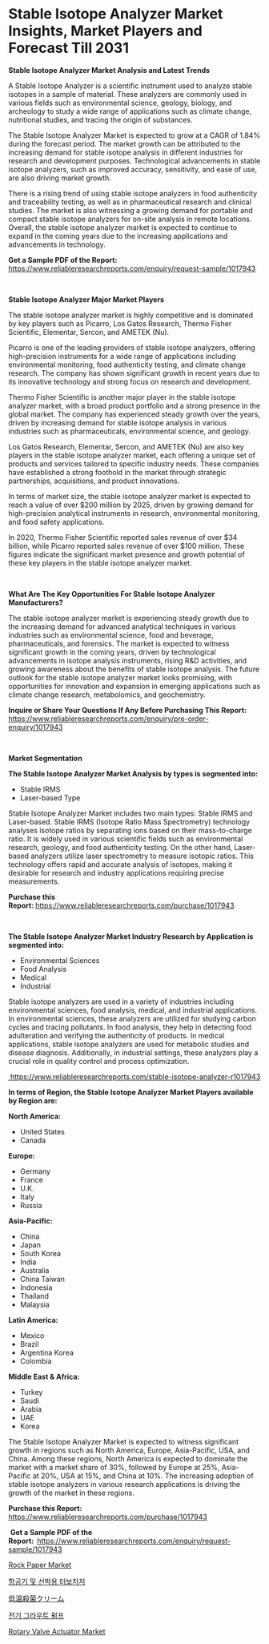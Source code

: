 <p><h1>Stable Isotope Analyzer Market Insights, Market Players and Forecast Till 2031</h1></p><p><strong>Stable Isotope Analyzer Market Analysis and Latest Trends</strong></p>
<p><p>A Stable Isotope Analyzer is a scientific instrument used to analyze stable isotopes in a sample of material. These analyzers are commonly used in various fields such as environmental science, geology, biology, and archeology to study a wide range of applications such as climate change, nutritional studies, and tracing the origin of substances.</p><p>The Stable Isotope Analyzer Market is expected to grow at a CAGR of 1.84% during the forecast period. The market growth can be attributed to the increasing demand for stable isotope analysis in different industries for research and development purposes. Technological advancements in stable isotope analyzers, such as improved accuracy, sensitivity, and ease of use, are also driving market growth.</p><p>There is a rising trend of using stable isotope analyzers in food authenticity and traceability testing, as well as in pharmaceutical research and clinical studies. The market is also witnessing a growing demand for portable and compact stable isotope analyzers for on-site analysis in remote locations. Overall, the stable isotope analyzer market is expected to continue to expand in the coming years due to the increasing applications and advancements in technology.</p></p>
<p><strong>Get a Sample PDF of the Report:&nbsp;</strong> <a href="https://www.reliableresearchreports.com/enquiry/request-sample/1017943">https://www.reliableresearchreports.com/enquiry/request-sample/1017943</a></p>
<p>&nbsp;</p>
<p><strong>Stable Isotope Analyzer Major Market Players</strong></p>
<p><p>The stable isotope analyzer market is highly competitive and is dominated by key players such as Picarro, Los Gatos Research, Thermo Fisher Scientific, Elementar, Sercon, and AMETEK (Nu). </p><p>Picarro is one of the leading providers of stable isotope analyzers, offering high-precision instruments for a wide range of applications including environmental monitoring, food authenticity testing, and climate change research. The company has shown significant growth in recent years due to its innovative technology and strong focus on research and development.</p><p>Thermo Fisher Scientific is another major player in the stable isotope analyzer market, with a broad product portfolio and a strong presence in the global market. The company has experienced steady growth over the years, driven by increasing demand for stable isotope analysis in various industries such as pharmaceuticals, environmental science, and geology.</p><p>Los Gatos Research, Elementar, Sercon, and AMETEK (Nu) are also key players in the stable isotope analyzer market, each offering a unique set of products and services tailored to specific industry needs. These companies have established a strong foothold in the market through strategic partnerships, acquisitions, and product innovations.</p><p>In terms of market size, the stable isotope analyzer market is expected to reach a value of over $200 million by 2025, driven by growing demand for high-precision analytical instruments in research, environmental monitoring, and food safety applications. </p><p>In 2020, Thermo Fisher Scientific reported sales revenue of over $34 billion, while Picarro reported sales revenue of over $100 million. These figures indicate the significant market presence and growth potential of these key players in the stable isotope analyzer market.</p></p>
<p>&nbsp;</p>
<p><strong>What Are The Key Opportunities For Stable Isotope Analyzer Manufacturers?</strong></p>
<p><p>The stable isotope analyzer market is experiencing steady growth due to the increasing demand for advanced analytical techniques in various industries such as environmental science, food and beverage, pharmaceuticals, and forensics. The market is expected to witness significant growth in the coming years, driven by technological advancements in isotope analysis instruments, rising R&D activities, and growing awareness about the benefits of stable isotope analysis. The future outlook for the stable isotope analyzer market looks promising, with opportunities for innovation and expansion in emerging applications such as climate change research, metabolomics, and geochemistry.</p></p>
<p><strong>Inquire or Share Your Questions If Any Before Purchasing This Report:</strong> <a href="https://www.reliableresearchreports.com/enquiry/pre-order-enquiry/1017943">https://www.reliableresearchreports.com/enquiry/pre-order-enquiry/1017943</a></p>
<p>&nbsp;</p>
<p><strong>Market Segmentation</strong></p>
<p><strong>The Stable Isotope Analyzer Market Analysis by types is segmented into:</strong></p>
<p><ul><li>Stable IRMS</li><li>Laser-based Type</li></ul></p>
<p><p>Stable Isotope Analyzer Market includes two main types: Stable IRMS and Laser-based. Stable IRMS (Isotope Ratio Mass Spectrometry) technology analyses isotope ratios by separating ions based on their mass-to-charge ratio. It is widely used in various scientific fields such as environmental research, geology, and food authenticity testing. On the other hand, Laser-based analyzers utilize laser spectrometry to measure isotopic ratios. This technology offers rapid and accurate analysis of isotopes, making it desirable for research and industry applications requiring precise measurements.</p></p>
<p><strong>Purchase this Report:&nbsp;</strong><a href="https://www.reliableresearchreports.com/purchase/1017943">https://www.reliableresearchreports.com/purchase/1017943</a></p>
<p>&nbsp;</p>
<p><strong>The Stable Isotope Analyzer Market Industry Research by Application is segmented into:</strong></p>
<p><ul><li>Environmental Sciences</li><li>Food Analysis</li><li>Medical</li><li>Industrial</li></ul></p>
<p><p>Stable isotope analyzers are used in a variety of industries including environmental sciences, food analysis, medical, and industrial applications. In environmental sciences, these analyzers are utilized for studying carbon cycles and tracing pollutants. In food analysis, they help in detecting food adulteration and verifying the authenticity of products. In medical applications, stable isotope analyzers are used for metabolic studies and disease diagnosis. Additionally, in industrial settings, these analyzers play a crucial role in quality control and process optimization.</p></p>
<p><a href="https://www.reliableresearchreports.com/stable-isotope-analyzer-r1017943">&nbsp;https://www.reliableresearchreports.com/stable-isotope-analyzer-r1017943</a></p>
<p><strong>In terms of Region, the Stable Isotope Analyzer Market Players available by Region are:</strong></p>
<p>
    <p> <strong> North America: </strong>
        <ul>
            <li>United States</li>
            <li>Canada</li>
        </ul>
        </p> 
    <p> <strong> Europe: </strong>
        <ul>
            <li>Germany</li>
            <li>France</li>
            <li>U.K.</li>
            <li>Italy</li>
            <li>Russia</li>
        </ul>
        </p> 
    <p> <strong> Asia-Pacific: </strong>
        <ul>
            <li>China</li>
            <li>Japan</li>
            <li>South Korea</li>
            <li>India</li>
            <li>Australia</li>
            <li>China Taiwan</li>
            <li>Indonesia</li>
            <li>Thailand</li>
            <li>Malaysia</li>
        </ul>
        </p> 
    <p> <strong> Latin America: </strong>
        <ul>
            <li>Mexico</li>
            <li>Brazil</li>
            <li>Argentina Korea</li>
            <li>Colombia</li>
        </ul>
        </p> 
    <p> <strong> Middle East & Africa: </strong>
        <ul>
            <li>Turkey</li>
            <li>Saudi</li>
            <li>Arabia</li>
            <li>UAE</li>
            <li>Korea</li>
        </ul>
    </p>
    </p>
<p><p>The Stable Isotope Analyzer Market is expected to witness significant growth in regions such as North America, Europe, Asia-Pacific, USA, and China. Among these regions, North America is expected to dominate the market with a market share of 30%, followed by Europe at 25%, Asia-Pacific at 20%, USA at 15%, and China at 10%. The increasing adoption of stable isotope analyzers in various research applications is driving the growth of the market in these regions.</p></p>
<p><strong>Purchase this Report: </strong><a href="https://www.reliableresearchreports.com/purchase/1017943">https://www.reliableresearchreports.com/purchase/1017943</a></p>
<p>&nbsp;<strong>Get a Sample PDF of the Report:&nbsp;&nbsp;</strong><a href="https://www.reliableresearchreports.com/enquiry/request-sample/1017943">https://www.reliableresearchreports.com/enquiry/request-sample/1017943</a></p>
<p><strong></strong></p>
<p><p><a href="https://issuu.com/reportprime-2/docs/rock-paper-market-size-2030.pptx">Rock Paper Market</a></p><p><a href="https://github.com/bunxhcci35271755/Market-Research-Report-List-1/blob/main/192700819756.md">항공기 및 선박용 터보차저</a></p><p><a href="https://github.com/hwbcz413288296/Market-Research-Report-List-1/blob/main/706824621211.md">低温殺菌クリーム</a></p><p><a href="https://medium.com/@rudyswaniafgwski56664/%EC%9D%BC%EB%A0%89%ED%8A%B8%EB%A6%AD-%EA%B7%B8%EB%9D%BC%EC%9A%B0%ED%8A%B8-%ED%8E%8C%ED%94%84-%EC%8B%9C%EC%9E%A5-%EC%A0%84%EB%A7%9D-%EC%82%B0%EC%97%85-%EA%B0%9C%EC%9A%94-%EB%B0%8F-%EC%98%88%EC%B8%A1-2024%EB%85%84%EB%B6%80%ED%84%B0-2031%EB%85%84%EA%B9%8C%EC%A7%80-b7916c14b1fc">전기 그라우트 펌프</a></p><p><a href="https://github.com/derrinmiltonellis35gcl/Market-Research-Report-List-2/blob/main/rotary-valve-actuator-market.md">Rotary Valve Actuator Market</a></p></p>
